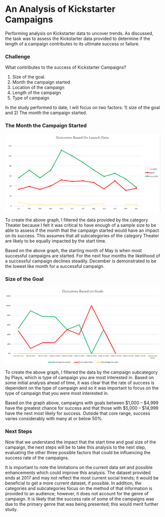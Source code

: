 # An Analysis of Kickstarter Campaigns
Performing analysis on Kickstarter data to uncover trends.  As discussed, the task was to assess the Kickstarter data provided to determine if the length of a campaign contributes to its ultimate success or failure.

### Challenge

What contributes to the success of Kickstarter Campaigns?
1)	Size of the goal.
2)	Month the campaign started
3)	Location of the campaign
4)	Length of the campaign 
5)	Type of campaign

In the study performed to date, I will focus on two factors: 1) size of the goal and 2) The month the campaign started.

### The Month the Campaign Started

!["Outcomes Based on Launch Date"](https://github.com/Duegan24/kickstarter-analysis/blob/master/Outcomes%20Based%20on%20Launch%20Date.png)

To create the above graph, I filtered the data provided by the category Theater because I felt it was critical to have enough of a sample size to be able to assess if the month that the campaign started would have an impact on its success.  This assumes that all subcategories of the category Theater are likely to be equally impacted by the start time.

Based on the above graph, the starting month of May is when most successful campaigns are started.  For the next four months the likelihood of a successful campaign declines steadily.  December is demonstrated to be the lowest like month for a successful campaign. 

### Size of the Goal

!["Parent Category Outcomes"](https://github.com/Duegan24/kickstarter-analysis/blob/master/Outcomes%20Based%20on%20Goals.png)

To create the above graph, I filtered the data by the campaign subcategory by Plays, which is type of campaign you are most interested in.  Based on some initial analysis ahead of time, it was clear that the rate of success is dependent on the type of campaign and so it was important to focus on the type of campaign that you were most interested in.

Based on the graph above, campaigns with goals between $1,000 – $4,999 have the greatest chance for success and that those with $5,000 – $14,999 have the next most likely for success.  Outside that core range, success varies considerably with many at or below 50%.


### Next Steps

Now that we understand the impact that the start time and goal size of the campaign, the next steps will be to take this analysis to the next step, evaluating the other three possible factors that could be influencing the success rate of the campaigns.  

It is important to note the limitations on the current data set and possible enhancements which could improve this analysis.   The dataset provided ends at 2017 and may not reflect the most current social trends; it would be beneficial to get a more current dataset, if possible.  In addition, the categories and subcategories focus on the method of that information is provided to an audience; however, it does not account for the genre of campaign.  It is likely that the success rate of some of the campaigns was due to the primary genre that was being presented; this would merit further study.
